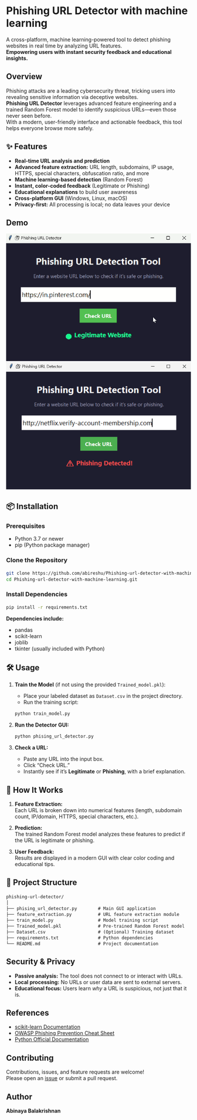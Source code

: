 

# Phishing URL Detector with machine learning

A cross-platform, machine learning-powered tool to detect phishing websites in real time by analyzing URL features.  
**Empowering users with instant security feedback and educational insights.**

##  Overview

Phishing attacks are a leading cybersecurity threat, tricking users into revealing sensitive information via deceptive websites.  
**Phishing URL Detector** leverages advanced feature engineering and a trained Random Forest model to identify suspicious URLs—even those never seen before.  
With a modern, user-friendly interface and actionable feedback, this tool helps everyone browse more safely.

## ✨ Features

- **Real-time URL analysis and prediction**
- **Advanced feature extraction:** URL length, subdomains, IP usage, HTTPS, special characters, obfuscation ratio, and more
- **Machine learning-based detection** (Random Forest)
- **Instant, color-coded feedback** (Legitimate or Phishing)
- **Educational explanations** to build user awareness
- **Cross-platform GUI** (Windows, Linux, macOS)
- **Privacy-first:** All processing is local; no data leaves your device

##  Demo

 ![screenshots](Screenshot1.png)
![screenshots](Screenshot2.png)

## 📦 Installation

### Prerequisites

- Python 3.7 or newer
- pip (Python package manager)

### Clone the Repository

```bash
git clone https://github.com/abireshu/Phishing-url-detector-with-machine-learning.git
cd Phishing-url-detector-with-machine-learning.git
```

### Install Dependencies

```bash
pip install -r requirements.txt
```

**Dependencies include:**  
- pandas  
- scikit-learn  
- joblib  
- tkinter (usually included with Python)  

## 🛠️ Usage

1. **Train the Model** (if not using the provided `Trained_model.pkl`):

    - Place your labeled dataset as `Dataset.csv` in the project directory.
    - Run the training script:

    ```bash
    python train_model.py
    ```

2. **Run the Detector GUI:**

    ```bash
    python phising_url_detector.py
    ```

3. **Check a URL:**
    - Paste any URL into the input box.
    - Click “Check URL.”
    - Instantly see if it’s **Legitimate** or **Phishing**, with a brief explanation.

## 🧠 How It Works

1. **Feature Extraction:**  
   Each URL is broken down into numerical features (length, subdomain count, IP/domain, HTTPS, special characters, etc.).

2. **Prediction:**  
   The trained Random Forest model analyzes these features to predict if the URL is legitimate or phishing.

3. **User Feedback:**  
   Results are displayed in a modern GUI with clear color coding and educational tips.

## 📂 Project Structure

```
phishing-url-detector/
│
├── phising_url_detector.py        # Main GUI application
├── feature_extraction.py          # URL feature extraction module
├── train_model.py                 # Model training script
├── Trained_model.pkl              # Pre-trained Random Forest model
├── Dataset.csv                    # (Optional) Training dataset
├── requirements.txt               # Python dependencies
└── README.md                      # Project documentation
```

##  Security & Privacy

- **Passive analysis:** The tool does not connect to or interact with URLs.
- **Local processing:** No URLs or user data are sent to external servers.
- **Educational focus:** Users learn *why* a URL is suspicious, not just that it is.

##  References

- [scikit-learn Documentation](https://scikit-learn.org/)
- [OWASP Phishing Prevention Cheat Sheet](https://cheatsheetseries.owasp.org/cheatsheets/Phishing_Prevention_Cheat_Sheet.html)
- [Python Official Documentation](https://docs.python.org/3/)

##  Contributing

Contributions, issues, and feature requests are welcome!  
Please open an [issue](https://github.com/abireshu/Phishing-url-detector-with-machine-learning/issues) or submit a pull request.


##  Author

**Abinaya Balakrishnan**  
